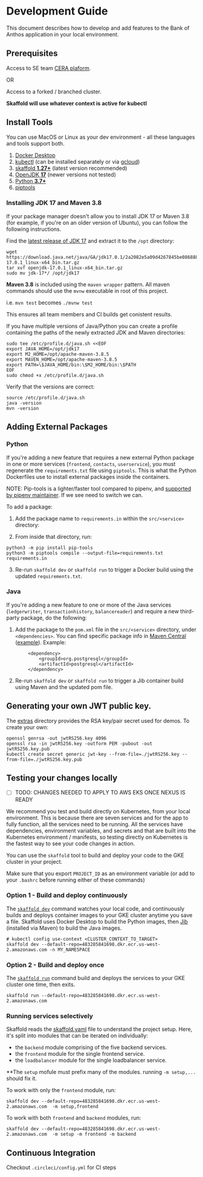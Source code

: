 # Development Guide

This document describes how to develop and add features to the Bank of Anthos application in your local environment. 

## Prerequisites 

Access to SE team [CERA plaform](https://github.com/AwesomeCICD/reference-architecture). 

OR

Access to a forked / branched cluster.

**Skaffold will use whatever context is active for kubectl**

## Install Tools 

You can use MacOS or Linux as your dev environment - all these languages and tools support both. 

1. [Docker Desktop](https://www.docker.com/products/docker-desktop) 
1. [kubectl](https://kubernetes.io/docs/tasks/tools/install-kubectl/) (can be installed separately or via [gcloud](https://cloud.google.com/sdk/install)) 
1. [skaffold **1.27+**](https://skaffold.dev/docs/install/) (latest version recommended)
1. [OpenJDK **17**](https://openjdk.java.net/projects/jdk/17/) (newer versions not tested)
1. [Python **3.7+**](https://www.python.org/downloads/)  
1. [piptools](https://pypi.org/project/pip-tools/)

### Installing JDK 17 and Maven 3.8

If your package manager doesn't allow you to install JDK 17 or Maven 3.8 (for example, if you're on an older version of Ubuntu), you can follow the following instructions.

Find the [latest release of JDK 17](https://jdk.java.net/17/) and extract it to the `/opt` directory:
```
wget https://download.java.net/java/GA/jdk17.0.1/2a2082e5a09d4267845be086888add4f/12/GPL/openjdk-17.0.1_linux-x64_bin.tar.gz
tar xvf openjdk-17.0.1_linux-x64_bin.tar.gz
sudo mv jdk-17*/ /opt/jdk17
```

**Maven 3.8** is included using the `maven wrapper` pattern.  All maven commands should use the `mvnw` executable in root of this project. 

i.e. `mvn test` becomes `./mvnw test`

This ensures all team members and CI builds get conistent results.

If you have multiple versions of Java/Python you can create a profile containing the paths of the newly extracted JDK and Maven directories:
```
sudo tee /etc/profile.d/java.sh <<EOF
export JAVA_HOME=/opt/jdk17
export M2_HOME=/opt/apache-maven-3.8.5
export MAVEN_HOME=/opt/apache-maven-3.8.5
export PATH=\$JAVA_HOME/bin:\$M2_HOME/bin:\$PATH
EOF
sudo chmod +x /etc/profile.d/java.sh
```

Verify that the versions are correct:
```
source /etc/profile.d/java.sh
java -version
mvn -version
```

## Adding External Packages 

### Python 

If you're adding a new feature that requires a new external Python package in one or more services (`frontend`, `contacts`, `userservice`), you must regenerate the `requirements.txt` file using `piptools`. This is what the Python Dockerfiles use to install external packages inside the containers.

NOTE: Pip-tools is a lighter/faster tool compared to pipenv, and [supported by pipenv maintainer](https://github.com/jazzband/pip-tools/issues/679#issuecomment-418951792). If we see need to switch we can.

To add a package: 

1. Add the package name to `requirements.in` within the `src/<service>` directory:

2. From inside that directory, run: 

```
python3 -m pip install pip-tools
python3 -m piptools compile --output-file=requirements.txt requirements.in
```

3. Re-run `skaffold dev` or `skaffold run` to trigger a Docker build using the updated `requirements.txt`.  


### Java 

If you're adding a new feature to one or more of the Java services (`ledgerwriter`, `transactionhistory`, `balancereader`) and require a new third-party package, do the following:  

1. Add the package to the `pom.xml` file in the `src/<service>` directory, under `<dependencies>`. You can find specific package info in [Maven Central](https://search.maven.org/) ([example](https://search.maven.org/artifact/org.postgresql/postgresql/42.2.16.jre7/jar)). Example: 

```
        <dependency>
            <groupId>org.postgresql</groupId>
            <artifactId>postgresql</artifactId>
        </dependency>
```


2. Re-run `skaffold dev` or `skaffold run` to trigger a Jib container build using Maven and the updated pom file. 


## Generating your own JWT public key. 

The [extras](/extras/jwt) directory provides the RSA key/pair secret used for demos. To create your own: 

```
openssl genrsa -out jwtRS256.key 4096
openssl rsa -in jwtRS256.key -outform PEM -pubout -out jwtRS256.key.pub
kubectl create secret generic jwt-key --from-file=./jwtRS256.key --from-file=./jwtRS256.key.pub
```

## Testing your changes locally 
- [ ] TODO: CHANGES NEEDED TO APPLY TO AWS EKS ONCE NEXUS IS READY

We recommend you test and build directly on Kubernetes, from your local environment.  This is because there are seven services and for the app to fully function, all the services need to be running. All the services have dependencies, environment variables, and secrets and that are built into the Kubernetes environment / manifests, so testing directly on Kubernetes is the fastest way to see your code changes in action.

You can use the `skaffold` tool to build and deploy your code to the GKE cluster in your project. 

Make sure that you export `PROJECT_ID` as an environment variable (or add to your `.bashrc` before running either of these commands)

### Option 1 - Build and deploy continuously 

The [`skaffold dev`](https://skaffold.dev/docs/references/cli/#skaffold-dev) command watches your local code, and continuously builds and deploys container images to your GKE cluster anytime you save a file. Skaffold uses Docker Desktop to build the Python images, then [Jib](https://github.com/GoogleContainerTools/jib#jib) (installed via Maven) to build the Java images. 

```
# kubectl config use-context <CLUSTER_CONTEXT_TO_TARGET>
skaffold dev --default-repo=483285841698.dkr.ecr.us-west-2.amazonaws.com -n MY_NAMESPACE
```


### Option 2 - Build and deploy once 

The [`skaffold run`](https://skaffold.dev/docs/references/cli/#skaffold-run) command build and deploys the services to your GKE cluster one time, then exits. 

```
skaffold run --default-repo=483285841698.dkr.ecr.us-west-2.amazonaws.com 
```

### Running services selectively

Skaffold reads the [skaffold.yaml](../skaffold.yaml) file to understand the project setup. Here, it's split into modules that can be iterated on individually:
- the `backend` module comprising of the five backend services.
- the `frontend` module for the single frontend service.
- the `loadbalancer` module for the single loadbalancer service. 

**The `setup` mofule must prefix many of the modules.  running `-m setup,...` should fix it.

To work with only the `frontend` module, run:

```
skaffold dev --default-repo=483285841698.dkr.ecr.us-west-2.amazonaws.com  -m setup,frontend
```

To work with both `frontend` and `backend` modules, run:

```
skaffold dev --default-repo=483285841698.dkr.ecr.us-west-2.amazonaws.com  -m setup -m frontend -m backend
```

## Continuous Integration

Checkout `.circleci/config.yml` for CI steps
